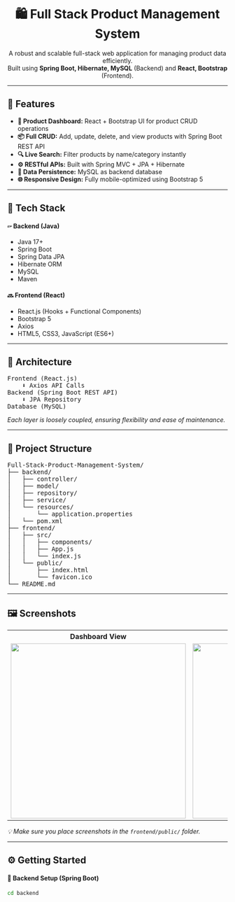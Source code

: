 <h1 align="center">🛍️ Full Stack Product Management System</h1>

<p align="center">
  A robust and scalable full-stack web application for managing product data efficiently.<br>
  Built using <strong>Spring Boot, Hibernate, MySQL</strong> (Backend) and <strong>React, Bootstrap</strong> (Frontend).
</p>

<hr>

<h2>🚀 Features</h2>

<ul>
  <li><strong>🔐 Product Dashboard:</strong> React + Bootstrap UI for product CRUD operations</li>
  <li><strong>📦 Full CRUD:</strong> Add, update, delete, and view products with Spring Boot REST API</li>
  <li><strong>🔍 Live Search:</strong> Filter products by name/category instantly</li>
  <li><strong>⚙️ RESTful APIs:</strong> Built with Spring MVC + JPA + Hibernate</li>
  <li><strong>💾 Data Persistence:</strong> MySQL as backend database</li>
  <li><strong>🌐 Responsive Design:</strong> Fully mobile-optimized using Bootstrap 5</li>
</ul>

<hr>

<h2>💠 Tech Stack</h2>

<h4>🖙 Backend (Java)</h4>
<ul>
  <li>Java 17+</li>
  <li>Spring Boot</li>
  <li>Spring Data JPA</li>
  <li>Hibernate ORM</li>
  <li>MySQL</li>
  <li>Maven</li>
</ul>

<h4>🔜 Frontend (React)</h4>
<ul>
  <li>React.js (Hooks + Functional Components)</li>
  <li>Bootstrap 5</li>
  <li>Axios</li>
  <li>HTML5, CSS3, JavaScript (ES6+)</li>
</ul>

<hr>

<h2>🧱 Architecture</h2>

<pre>
Frontend (React.js)
    ⬇️ Axios API Calls
Backend (Spring Boot REST API)
    ⬇️ JPA Repository
Database (MySQL)
</pre>

<p><em>Each layer is loosely coupled, ensuring flexibility and ease of maintenance.</em></p>

<hr>

<h2>📂 Project Structure</h2>

<pre>
Full-Stack-Product-Management-System/
├── backend/
│   ├── controller/
│   ├── model/
│   ├── repository/
│   ├── service/
│   └── resources/
│       └── application.properties
│   └── pom.xml
├── frontend/
│   ├── src/
│   │   ├── components/
│   │   ├── App.js
│   │   └── index.js
│   └── public/
│       ├── index.html
│       └── favicon.ico
└── README.md
</pre>

<hr>

<h2>🖼️ Screenshots</h2>

<table>
  <tr>
    <th>Dashboard View</th>
    <th>Add Product Form</th>
  </tr>
  <tr>
    <td><img src="frontend/public/dashboard.png" width="400"/></td>
    <td><img src="frontend/public/form.png" width="400"/></td>
  </tr>
</table>

<p><em>💡 Make sure you place screenshots in the <code>frontend/public/</code> folder.</em></p>

<hr>

<h2>⚙️ Getting Started</h2>

<h4>🔧 Backend Setup (Spring Boot)</h4>

```bash
cd backend
